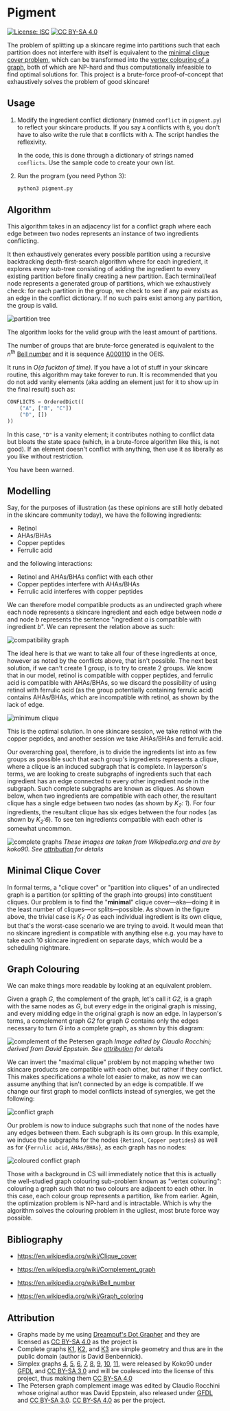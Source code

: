 # Pigment

[![License: ISC][isc_shield]][isc_link]
[![CC BY-SA 4.0][cc-by-shield]][cc-by]

The problem of splitting up a skincare regime into partitions such that each
partition does not interfere with itself is equivalent to the
[minimal clique cover problem][clique_cover_wp], which can be transformed into
the [vertex colouring of a graph][graph_colour_wp], both of which are NP-hard
and thus computationally infeasible to find optimal solutions for. This project
is a brute-force proof-of-concept that exhaustively solves the problem of good
skincare!

## Usage

1. Modify the ingredient conflict dictionary (named `conflict` in `pigment.py`)
   to reflect your skincare products. If you say `A` conflicts with `B`, you
   don't have to also write the rule that `B` conflicts with `A`. The script
   handles the reflexivity.

   In the code, this is done through a dictionary of strings named `conflicts`.
   Use the sample code to create your own list.

2. Run the program (you need Python 3):

   ```bash
   python3 pigment.py
   ```

## Algorithm

This algorithm takes in an adjacency list for a conflict graph where each edge
between two nodes represents an instance of two ingredients conflicting.

It then exhaustively generates every possible partition using a recursive
backtracking depth-first-search algorithm where for each ingredient, it
explores every sub-tree consisting of adding the ingredient to every existing
partition before finally creating a new partition. Each terminal/leaf node
represents a generated group of partitions, which we exhaustively check: for
each partition in the group, we check to see if any pair exists as an edge in
the conflict dictionary. If no such pairs exist among any partition, the group
is valid.

![partition tree](resources/partitions.svg)

The algorithm looks for the valid group with the least amount of partitions.

The number of groups that are brute-force generated is equivalent to the
_n_<sup>th</sup> [Bell number][bell_number_wp] and it is sequence
[A000110][num_seq] in the OEIS.

It runs in _O(a fuckton of time)_. If you have a lot of stuff in your skincare
routine, this algorithm may take forever to run. It is recommended that you do
not add vanity elements (aka adding an element just for it to show up in the
final result) such as:

```python
CONFLICTS = OrderedDict((
    ("A", ["B", "C"])
    ("D", [])
))
```

In this case, `"D"` is a vanity element; it contributes nothing to conflict
data but bloats the state space (which, in a brute-force algorithm like this,
is not good). If an element doesn't conflict with anything, then use it as
liberally as you like without restriction.

You have been warned.

## Modelling

Say, for the purposes of illustration (as these opinions are still hotly
debated in the skincare community today), we have the following ingredients:

- Retinol
- AHAs/BHAs
- Copper peptides
- Ferrulic acid

and the following interactions:

- Retinol and AHAs/BHAs conflict with each other
- Copper peptides interfere with AHAs/BHAs
- Ferrulic acid interferes with copper peptides

We can therefore model compatible products as an undirected graph where each
node represents a skincare ingredient and each edge between node _a_ and node
_b_ represents the sentence "ingredient _a_ is compatible with ingredient _b_".
We can represent the relation above as such:

![compatibility graph](resources/compat_graph.svg)

The ideal here is that we want to take all four of these ingredients at once,
however as noted by the conflicts above, that isn't possible. The next best
solution, if we can't create 1 group, is to try to create 2 groups. We know
that in our model, retinol is compatible with copper peptides, and ferrulic
acid is compatible with AHAs/BHAs, so we discard the possibility of using
retinol with ferrulic acid (as the group potentially containing ferrulic acid)
contains AHAs/BHAs, which are incompatible with retinol, as shown by the lack
of edge.

![minimum clique](resources/min_clique.svg)

This is the optimal solution. In one skincare session, we take retinol with the
copper peptides, and another session we take AHAs/BHAs and ferrulic acid.

Our overarching goal, therefore, is to divide the ingredients list into as few
groups as possible such that each group's ingredients represents a clique,
where a clique is an induced subgraph that is complete. In layperson's terms,
we are looking to create subgraphs of ingredients such that each ingredient has
an edge connected to every other ingredient node in the subgraph. Such complete
subgraphs are known as cliques. As shown below, when two ingredients are
compatible with each other, the resultant clique has a single edge between two
nodes (as shown by _K<sub>2</sub>: 1_). For four ingredients, the resultant
clique has six edges between the four nodes (as shown by _K<sub>2</sub>:6_). To
see ten ingredients compatible with each other is somewhat uncommon.

![complete graphs](resources/complete_graphs.png)
_These images are taken from Wikipedia.org and are by koko90. See
[attribution](#Attribution) for details_

## Minimal Clique Cover

In formal terms, a "clique cover" or "partition into cliques" of an undirected
graph is a partition (or splitting of the graph into groups) into constituent
cliques. Our problem is to find the "**minimal**" clique cover—aka—doing it in
the least number of cliques—or splits—possible. As shown in the figure above,
the trivial case is _K<sub>1</sub>: 0_ as each individual ingredient is its own
clique, but that's the worst-case scenario we are trying to avoid. It would
mean that no skincare ingredient is compatible with anything else e.g. you
may have to take each 10 skincare ingredient on separate days, which would be a
scheduling nightmare.

## Graph Colouring

We can make things more readable by looking at an equivalent problem.

Given a graph _G_, the complement of the graph, let's call it _G2_, is a graph
with the same nodes as _G_, but every edge in the original graph is missing,
and every midding edge in the original graph is now an edge. In layperson's
terms, a complement graph _G2_ for graph _G_ contains only the edges necessary
to turn _G_ into a complete graph, as shown by this diagram:

![complement of the Petersen graph](resources/comp_petersen.jpg)
_Image edited by Claudio Rocchini; derived from David Eppstein. See
[attribution](#Attribution) for details_

We can invert the "maximal clique" problem by not mapping whether two skincare
products are compatible with each other, but rather if they conflict. This
makes specifications a whole lot easier to make, as now we can assume anything
that isn't connected by an edge is compatible. If we change our first graph to
model conflicts instead of synergies, we get the following:

![conflict graph](resources/conflict_graph.svg)

Our problem is now to induce subgraphs such that none of the nodes have any
edges between them. Each subgraph is its own group. In this example, we induce
the subgraphs for the nodes {`Retinol`, `Copper peptides`} as well as for
{`Ferrulic acid`, `AHAs/BHAs`}, as each graph has no nodes:

![coloured conflict graph](resources/coloured_conflicts.svg)

Those with a background in CS will immediately notice that this is actually the
well-studied graph colouring sub-problem known as "vertex colouring": colouring
a graph such that no two colours are adjacent to each other. In this case, each
colour group represents a partition, like from earlier. Again, the optimization
problem is NP-hard and is intractable. Which is why the algorithm solves the
colouring problem in the ugliest, most brute force way possible.

## Bibliography

- <https://en.wikipedia.org/wiki/Clique_cover>

- <https://en.wikipedia.org/wiki/Complement_graph>

- <https://en.wikipedia.org/wiki/Bell_number>

- <https://en.wikipedia.org/wiki/Graph_coloring>

## Attribution

- Graphs made by me using [Dreampuf's Dot Grapher][gv_link] and they are
  licensed as [CC BY-SA 4.0][cc-by] as the project is
- Complete graphs [K1][k1_link], [K2][k2_link], and [K3][k3_link] are simple
  geometry and thus are in the public domain (author is David Benbennick).
- Simplex graphs [4][s_4], [5][s_5], [6][s_6], [7][s_7], [8][s_8], [9][s_9],
  [10][s_10], [11][s_11], were released by Koko90 under [GFDL][gfdl] and
  [CC BY-SA 3.0][cc_by_sa_3_0] and will be coalesced into the license of this
  project, thus making them [CC BY-SA 4.0][cc-by]
- The Petersen graph complement image was edited by Claudio Rocchini whose
  original author was David Eppstein, also released under [GFDL][gfdl] and
  [CC BY-SA 3.0][cc_by_sa_3_0]. [CC BY-SA 4.0][cc-by] as per the project.

[isc_shield]: https://img.shields.io/badge/License-ISC-blue.svg
[isc_link]: https://opensource.org/licenses/ISC
[cc-by]: https://creativecommons.org/licenses/by-sa/4.0/
[cc-by-shield]: https://img.shields.io/badge/License-CC%20BY--SA%204.0-lightgrey.svg
[clique_cover_wp]: https://en.wikipedia.org/wiki/Clique_cover
[graph_colour_wp]: https://en.wikipedia.org/wiki/Graph_coloring#Vertex_coloring
[bell_number_wp]: https://en.wikipedia.org/wiki/Bell_number
[num_seq]: https://oeis.org/A000110
[gv_link]: https://dreampuf.github.io/GraphvizOnline/
[k1_link]: https://en.wikipedia.org/wiki/File:Complete_graph_K1.svg
[k2_link]: https://en.wikipedia.org/wiki/File:Complete_graph_K2.svg
[k3_link]: https://en.wikipedia.org/wiki/File:Complete_graph_K3.svg
[gfdl]: https://www.gnu.org/licenses/fdl-1.3.html
[s_4]: https://en.wikipedia.org/wiki/File:4-simplex_graph.svg
[s_5]: https://en.wikipedia.org/wiki/File:5-simplex_graph.svg
[s_6]: https://en.wikipedia.org/wiki/File:6-simplex_graph.svg
[s_7]: https://en.wikipedia.org/wiki/File:7-simplex_graph.svg
[s_8]: https://en.wikipedia.org/wiki/File:8-simplex_graph.svg
[s_9]: https://en.wikipedia.org/wiki/File:9-simplex_graph.svg
[s_10]: https://en.wikipedia.org/wiki/File:10-simplex_graph.svg
[s_11]: https://en.wikipedia.org/wiki/File:11-simplex_graph.svg
[cc_by_sa_3_0]: https://creativecommons.org/licenses/by-sa/3.0/deed.en
